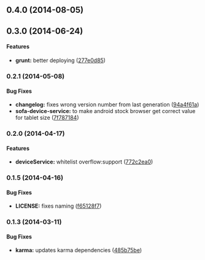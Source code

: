<a name="0.4.0"></a>
## 0.4.0 (2014-08-05)


<a name="0.3.0"></a>
## 0.3.0 (2014-06-24)


#### Features

* **grunt:** better deploying ([277e0d85](https://github.com/sofa/sofa-device-service/commit/277e0d85bb8137435e1e2e673595f1f52ad853d3))


<a name="0.2.1"></a>
### 0.2.1 (2014-05-08)


#### Bug Fixes

* **changelog:** fixes wrong version number from last generation ([94a4f61a](https://github.com/sofa/sofa-device-service/commit/94a4f61abb183192a8af285bd21a9dffb6047437))
* **sofa-device-service:** to make android stock browser get correct value for tablet size ([7f787184](https://github.com/sofa/sofa-device-service/commit/7f7871844ebee0fbadcf850c294a7f2d31433b8a))


<a name="0.2.0"></a>
### 0.2.0 (2014-04-17)


#### Features

* **deviceService:** whitelist overflow:support ([772c2ea0](https://github.com/sofa/sofa-device-service/commit/772c2ea0b6b1eb186eb77b81617500a32c803a37))


<a name="0.1.5"></a>
### 0.1.5 (2014-04-16)


#### Bug Fixes

* **LICENSE:** fixes naming ([f65128f7](https://github.com/sofa/sofa-device-service/commit/f65128f7d162e34e564246b6be9a5c3739810049))


<a name="0.1.3"></a>
### 0.1.3 (2014-03-11)


#### Bug Fixes

* **karma:** updates karma dependencies ([485b75be](https://github.com/sofa/sofa-device-service/commit/485b75be9a0308349746cffab70f0f2492012b56))


